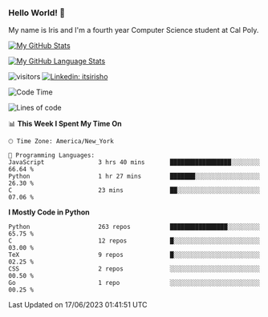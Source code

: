 ### Hello World! 👋

My name is Iris and I'm a fourth year Computer Science student at Cal Poly. 


[![My GitHub Stats](https://github-readme-stats.vercel.app/api?username=sleepyStick&show_icons=true&&count_private=true&include_all_commits=true&theme=buefy)]()

[![My GitHub Language Stats](https://github-readme-stats.vercel.app/api/top-langs/?username=sleepyStick&langs_count=5&theme=buefy)]()

![visitors](https://visitor-badge.glitch.me/badge?page_id=sleepyStick.sleepyStick)
[![Linkedin: itsirisho](https://img.shields.io/badge/-itsirisho-informational?style=flat-square&logo=Linkedin&logoColor=white&link=https://www.linkedin.com/in/itsirisho/)](https://www.linkedin.com/in/itsirisho/)

<!--START_SECTION:waka-->
![Code Time](http://img.shields.io/badge/Code%20Time-536%20hrs%2042%20mins-blue)

![Lines of code](https://img.shields.io/badge/From%20Hello%20World%20I%27ve%20Written-36.1%20million%20lines%20of%20code-blue)

📊 **This Week I Spent My Time On** 

```text
🕑︎ Time Zone: America/New_York

💬 Programming Languages: 
JavaScript               3 hrs 40 mins       █████████████████░░░░░░░░   66.64 % 
Python                   1 hr 27 mins        ███████░░░░░░░░░░░░░░░░░░   26.30 % 
C                        23 mins             ██░░░░░░░░░░░░░░░░░░░░░░░   07.06 % 
```

**I Mostly Code in Python** 

```text
Python                   263 repos           ████████████████░░░░░░░░░   65.75 % 
C                        12 repos            █░░░░░░░░░░░░░░░░░░░░░░░░   03.00 % 
TeX                      9 repos             █░░░░░░░░░░░░░░░░░░░░░░░░   02.25 % 
CSS                      2 repos             ░░░░░░░░░░░░░░░░░░░░░░░░░   00.50 % 
Go                       1 repo              ░░░░░░░░░░░░░░░░░░░░░░░░░   00.25 % 
```




 Last Updated on 17/06/2023 01:41:51 UTC
<!--END_SECTION:waka-->

<!--
**konanyuta/konanyuta** is a ✨ _special_ ✨ repository because its `README.md` (this file) appears on your GitHub profile.

Here are some ideas to get you started:

- 🔭 I’m currently working on ...
- 🌱 I’m currently learning ...
- 👯 I’m looking to collaborate on ...
- 🤔 I’m looking for help with ...
- 💬 Ask me about ...
- 📫 How to reach me: ...
- 😄 Pronouns: ...
- ⚡ Fun fact: ...
-->
